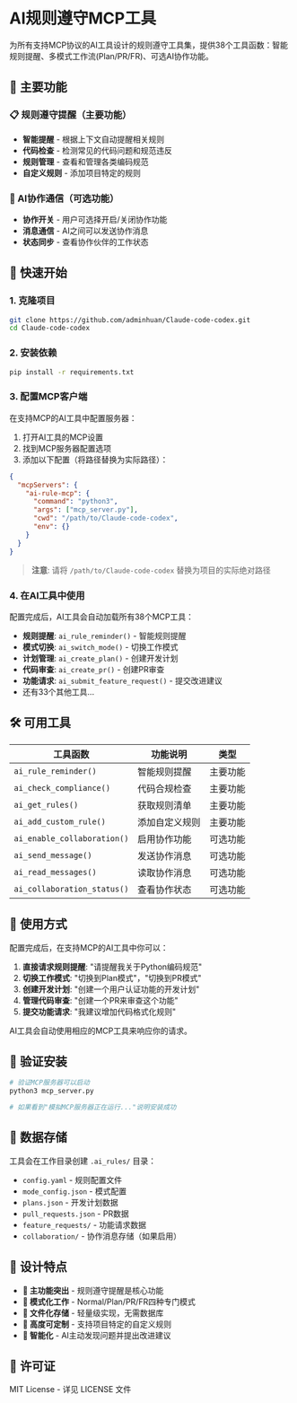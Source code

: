 # AI规则遵守MCP工具

为所有支持MCP协议的AI工具设计的规则遵守工具集，提供38个工具函数：智能规则提醒、多模式工作流(Plan/PR/FR)、可选AI协作功能。

## 🎯 主要功能

### 📋 规则遵守提醒（主要功能）
- **智能提醒** - 根据上下文自动提醒相关规则
- **代码检查** - 检测常见的代码问题和规范违反
- **规则管理** - 查看和管理各类编码规范
- **自定义规则** - 添加项目特定的规则

### 🤝 AI协作通信（可选功能）
- **协作开关** - 用户可选择开启/关闭协作功能
- **消息通信** - AI之间可以发送协作消息
- **状态同步** - 查看协作伙伴的工作状态

## 🚀 快速开始

### 1. 克隆项目
```bash
git clone https://github.com/adminhuan/Claude-code-codex.git
cd Claude-code-codex
```

### 2. 安装依赖
```bash
pip install -r requirements.txt
```

### 3. 配置MCP客户端
在支持MCP的AI工具中配置服务器：

1. 打开AI工具的MCP设置
2. 找到MCP服务器配置选项
3. 添加以下配置（将路径替换为实际路径）：

```json
{
  "mcpServers": {
    "ai-rule-mcp": {
      "command": "python3",
      "args": ["mcp_server.py"],
      "cwd": "/path/to/Claude-code-codex",
      "env": {}
    }
  }
}
```

> **注意**: 请将 `/path/to/Claude-code-codex` 替换为项目的实际绝对路径

### 4. 在AI工具中使用
配置完成后，AI工具会自动加载所有38个MCP工具：

- **规则提醒**: `ai_rule_reminder()` - 智能规则提醒
- **模式切换**: `ai_switch_mode()` - 切换工作模式
- **计划管理**: `ai_create_plan()` - 创建开发计划
- **代码审查**: `ai_create_pr()` - 创建PR审查
- **功能请求**: `ai_submit_feature_request()` - 提交改进建议
- 还有33个其他工具...

## 🛠️ 可用工具

| 工具函数 | 功能说明 | 类型 |
|---------|---------|------|
| `ai_rule_reminder()` | 智能规则提醒 | 主要功能 |
| `ai_check_compliance()` | 代码合规检查 | 主要功能 |
| `ai_get_rules()` | 获取规则清单 | 主要功能 |
| `ai_add_custom_rule()` | 添加自定义规则 | 主要功能 |
| `ai_enable_collaboration()` | 启用协作功能 | 可选功能 |
| `ai_send_message()` | 发送协作消息 | 可选功能 |
| `ai_read_messages()` | 读取协作消息 | 可选功能 |
| `ai_collaboration_status()` | 查看协作状态 | 可选功能 |

## 📖 使用方式

配置完成后，在支持MCP的AI工具中你可以：

1. **直接请求规则提醒**: "请提醒我关于Python编码规范"
2. **切换工作模式**: "切换到Plan模式"，"切换到PR模式"
3. **创建开发计划**: "创建一个用户认证功能的开发计划"
4. **管理代码审查**: "创建一个PR来审查这个功能"
5. **提交功能请求**: "我建议增加代码格式化规则"

AI工具会自动使用相应的MCP工具来响应你的请求。

## 🧪 验证安装
```bash
# 验证MCP服务器可以启动
python3 mcp_server.py

# 如果看到"模拟MCP服务器正在运行..."说明安装成功
```

## 📁 数据存储

工具会在工作目录创建 `.ai_rules/` 目录：
- `config.yaml` - 规则配置文件
- `mode_config.json` - 模式配置
- `plans.json` - 开发计划数据
- `pull_requests.json` - PR数据
- `feature_requests/` - 功能请求数据
- `collaboration/` - 协作消息存储（如果启用）

## 🎯 设计特点

- **🎯 主功能突出** - 规则遵守提醒是核心功能
- **🔄 模式化工作** - Normal/Plan/PR/FR四种专门模式
- **📁 文件化存储** - 轻量级实现，无需数据库
- **🔧 高度可定制** - 支持项目特定的自定义规则
- **🤖 智能化** - AI主动发现问题并提出改进建议

## 📄 许可证

MIT License - 详见 LICENSE 文件